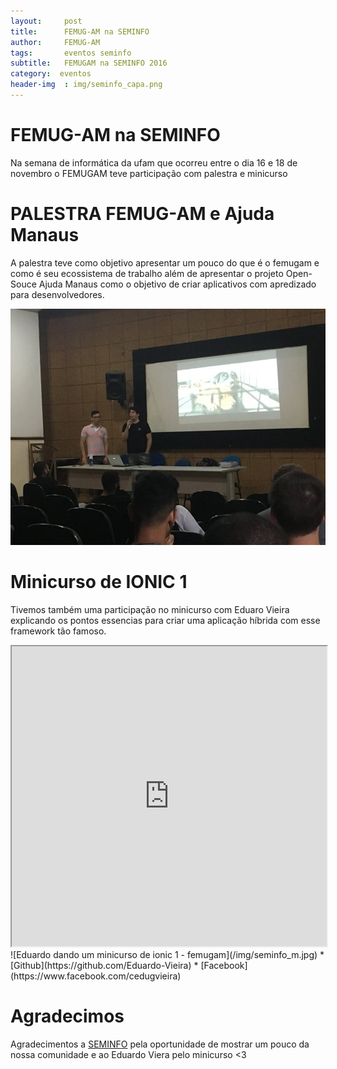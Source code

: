 ```yaml
---
layout:     post
title:      FEMUG-AM na SEMINFO
author:     FEMUG-AM
tags: 		eventos seminfo  
subtitle:  	FEMUGAM na SEMINFO 2016
category:  eventos
header-img  : img/seminfo_capa.png
---
```

<!-- Start Writing Below in Markdown -->

# FEMUG-AM na SEMINFO


Na semana de informática da ufam que ocorreu entre o dia 16 e 18 de novembro o FEMUGAM teve participação com palestra e minicurso

# PALESTRA FEMUG-AM e Ajuda Manaus

A palestra teve como objetivo apresentar um pouco do que é o femugam e como é seu ecossistema de trabalho além de apresentar o projeto Open-Souce Ajuda Manaus como o objetivo de criar aplicativos com apredizado para desenvolvedores.

<script async class="speakerdeck-embed" data-id="77c8f73fca3f4c4f9379c24746878ede" data-ratio="1.77777777777778" src="//speakerdeck.com/assets/embed.js"></script>

![FEMUGAM na palestra da seminfo](/img/seminfo_p.jpg)



# Minicurso de IONIC 1

Tivemos também uma participação no minicurso com Eduaro Vieira explicando os pontos essencias para criar uma aplicação híbrida com esse framework tão famoso.



<iframe src="https://drive.google.com/file/d/0B8obu33msXd_UW5rSEFwUlBONUE/preview" width="100%" height="480"></iframe>
![Eduardo dando um minicurso de ionic 1 - femugam](/img/seminfo_m.jpg)
* [Github](https://github.com/Eduardo-Vieira)
* [Facebook](https://www.facebook.com/cedugvieira)



# Agradecimos

Agradecimentos a [SEMINFO](http://seminfo.icomp.ufam.edu.br/) pela oportunidade de mostrar um pouco da nossa comunidade e ao Eduardo Viera pelo minicurso <3